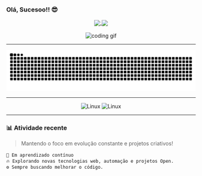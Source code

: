 ### Olá, Sucesoo!! 😎

<div align="center">
  <a href="https://github.com/DevCadion">
    <img height="180em" align="center" src="https://github-readme-stats.vercel.app/api?username=DevCadion&show_icons=true&theme=react&include_all_commits=true&count_private=true"/>
    <img height="180em" align="center" src="https://github-readme-stats.vercel.app/api/top-langs/?username=DevCadion&layout=compact&langs_count=7&theme=react"/>
  </a>
</div>

<br>

<div align="center">
  <img width="150" height="150" src="https://media1.tenor.com/images/68e8337fb4eb7e40645d832c64762a8b/tenor.gif?itemid=19443613" alt="coding gif" />
</div>

---

<div align="center">
  
  ![Snake animation](https://github.com/DevCadion/DevCadion/blob/output/github-contribution-grid-snake.svg)

</div>

---

<div align="center">

  ![Linux](https://img.shields.io/badge/Linux-000000?style=for-the-badge&logo=linux&logoColor=white)
  ![Linux](https://img.shields.io/badge/-Linux-informational?style=for-the-badge&logo=linux&logoColor=white&color=FCC624)


</div>

---

### 📊 Atividade recente
> Mantendo o foco em evolução constante e projetos criativos!  

```text
🌱 Em aprendizado contínuo
🔥 Explorando novas tecnologias web, automação e projetos Open.
⚙️ Sempre buscando melhorar o código.
